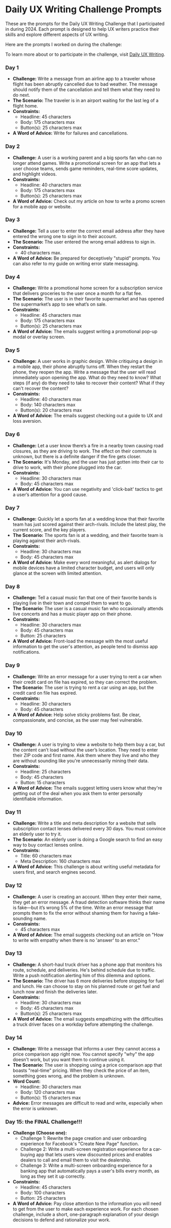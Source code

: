 # Daily UX Writing Challenge Prompts

These are the prompts for the Daily UX Writing Challenge that I participated in during 2024. Each prompt is designed to help UX writers practice their skills and explore different aspects of UX writing.

Here are the prompts I worked on during the challenge:

To learn more about or to participate in the challenge, visit [Daily UX Writing](https://dailyuxwriting.com/).

### Day 1

*   **Challenge:**
    Write a message from an airline app to a traveler whose flight has been abruptly cancelled due to bad weather. The message should notify them of the cancellation and tell them what they need to do next.
*   **The Scenario:**
    The traveler is in an airport waiting for the last leg of a flight home.
*   **Constraints:**
    *   Headline: 45 characters
    *   Body: 175 characters max
    *   Button(s): 25 characters max
*   **A Word of Advice:**
    Write for failures and cancellations.

### Day 2

*   **Challenge:**
    A user is a working parent and a big sports fan who can no longer attend games. Write a promotional screen for an app that lets a user choose teams, sends game reminders, real-time score updates, and highlight videos.
*   **Constraints:**
    *   Headline: 40 characters max
    *   Body: 175 characters max
    *   Button(s): 25 characters max
*   **A Word of Advice:**
    Check out my article on how to write a promo screen for a mobile app or website.

### Day 3

*   **Challenge:**
    Tell a user to enter the correct email address after they have entered the wrong one to sign in to their account.
*   **The Scenario:**
    The user entered the wrong email address to sign in.
*   **Constraints:**
    *   40 characters max.
*   **A Word of Advice:**
    Be prepared for deceptively "stupid" prompts. You can also refer to my guide on writing error state messaging.

### Day 4

*   **Challenge:**
    Write a promotional home screen for a subscription service that delivers groceries to the user once a month for a flat fee.
*   **The Scenario:**
    The user is in their favorite supermarket and has opened the supermarket’s app to see what’s on sale.
*   **Constraints:**
    *   Headline: 45 characters max
    *   Body: 175 characters max
    *   Button(s): 25 characters max
*   **A Word of Advice:**
    The emails suggest writing a promotional pop-up modal or overlay screen.

### Day 5

*   **Challenge:**
    A user works in graphic design. While critiquing a design in a mobile app, their phone abruptly turns off. When they restart the phone, they reopen the app. Write a message that the user will read immediately upon opening the app. What do they need to know? What steps (if any) do they need to take to recover their content? What if they can't recover the content?
*   **Constraints:**
    *   Headline: 40 characters max
    *   Body: 140 characters max
    *   Button(s): 20 characters max
*   **A Word of Advice:**
    The emails suggest checking out a guide to UX and loss aversion.

### Day 6

*   **Challenge:**
    Let a user know there’s a fire in a nearby town causing road closures, as they are driving to work. The effect on their commute is unknown, but there is a definite danger if the fire gets closer.
*   **The Scenario:**
    It's Monday, and the user has just gotten into their car to drive to work, with their phone plugged into the car.
*   **Constraints:**
    *   Headline: 30 characters max
    *   Body: 45 characters max
*   **A Word of Advice:**
    You can use negativity and 'click-bait' tactics to get a user’s attention for a good cause.

### Day 7

*   **Challenge:**
    Quickly let a sports fan at a wedding know that their favorite team has just scored against their arch-rivals. Include the latest play, the current score, and the key players.
*   **The Scenario:**
    The sports fan is at a wedding, and their favorite team is playing against their arch-rivals.
*   **Constraints:**
    *   Headline: 30 characters max
    *   Body: 45 characters max
*   **A Word of Advice:**
    Make every word meaningful, as alert dialogs for mobile devices have a limited character budget, and users will only glance at the screen with limited attention.

### Day 8

*   **Challenge:**
    Tell a casual music fan that one of their favorite bands is playing live in their town and compel them to want to go.
*   **The Scenario:**
    The user is a casual music fan who occasionally attends live concerts and has a music player app on their phone.
*   **Constraints:**
    *   Headline: 30 characters max
    *   Body: 45 characters max
    *   Button: 25 characters
*   **A Word of Advice:**
    Front-load the message with the most useful information to get the user's attention, as people tend to dismiss app notifications.

### Day 9

*   **Challenge:**
    Write an error message for a user trying to rent a car when their credit card on file has expired, so they can correct the problem.
*   **The Scenario:**
    The user is trying to rent a car using an app, but the credit card on file has expired.
*   **Constraints:**
    *   Headline: 30 characters
    *   Body: 45 characters
*   **A Word of Advice:**
    Help solve sticky problems fast. Be clear, compassionate, and concise, as the user may feel vulnerable.

### Day 10

*   **Challenge:**
    A user is trying to view a website to help them buy a car, but the content can’t load without the user’s location. They need to enter their ZIP code and first name. Ask them where they live and who they are without sounding like you're unnecessarily mining their data.
*   **Constraints:**
    *   Headline: 25 characters
    *   Body: 45 characters
    *   Button: 15 characters
*   **A Word of Advice:**
    The emails suggest letting users know what they're getting out of the deal when you ask them to enter personally identifiable information.

### Day 11

*   **Challenge:**
    Write a title and meta description for a website that sells subscription contact lenses delivered every 30 days. You must convince an elderly user to try it.
*   **The Scenario:**
    An elderly user is doing a Google search to find an easy way to buy contact lenses online.
*   **Constraints:**
    *   Title: 60 characters max
    *   Meta Description: 160 characters max
*   **A Word of Advice:**
    This challenge is about writing useful metadata for users first, and search engines second.

### Day 12

*   **Challenge:**
    A user is creating an account. When they enter their name, they get an error message. A fraud detection software thinks their name is fake—but it’s wrong 5% of the time. Write an error message that prompts them to fix the error without shaming them for having a fake-sounding name.
*   **Constraints:**
    *   45 characters max
*   **A Word of Advice:**
    The email suggests checking out an article on "How to write with empathy when there is no 'answer' to an error."

### Day 13

*   **Challenge:**
    A short-haul truck driver has a phone app that monitors his route, schedule, and deliveries. He's behind schedule due to traffic. Write a push notification alerting him of this dilemma and options.
*   **The Scenario:**
    The driver has 6 more deliveries before stopping for fuel and lunch. He can choose to stay on his planned route or get fuel and lunch now and finish the deliveries later.
*   **Constraints:**
    *   Headline: 30 characters max
    *   Body: 45 characters max
    *   Button(s): 25 characters max
*   **A Word of Advice:**
    The email suggests empathizing with the difficulties a truck driver faces on a workday before attempting the challenge.

### Day 14

*   **Challenge:**
    Write a message that informs a user they cannot access a price comparison app right now. You cannot specify "why" the app doesn't work, but you want them to continue using it.
*   **The Scenario:**
    The user is shopping using a price comparison app that boasts "real-time" pricing. When they check the price of an item, something goes wrong, and the problem is unknown.
*   **Word Count:**
    *   Headline: 30 characters max
    *   Body: 120 characters max
    *   Button(s): 15 characters max
*   **Advice:** Error messages are difficult to read and write, especially when the error is unknown.

### Day 15: the FINAL Challenge!!!

*   **Challenge (Choose one):**
    *   Challenge 1: Rewrite the page creation and user onboarding experience for Facebook's "Create New Page" function.
    *   Challenge 2: Write a multi-screen registration experience for a car-buying app that lets users view discounted prices and enables dealers to call and email them to visit the dealership.
    *   Challenge 3: Write a multi-screen onboarding experience for a banking app that automatically pays a user's bills every month, as long as they set it up correctly.
*   **Constraints:**
    *   Headline: 45 characters
    *   Body: 100 characters
    *   Button: 25 characters
*   **A Word of Advice:**
    Pay close attention to the information you will need to get from the user to make each experience work. For each chosen challenge, include a short, one-paragraph explanation of your design decisions to defend and rationalize your work.


